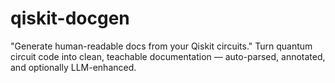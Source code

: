 # qiskit-docgen
"Generate human-readable docs from your Qiskit circuits." Turn quantum circuit code into clean, teachable documentation — auto-parsed, annotated, and optionally LLM-enhanced.
